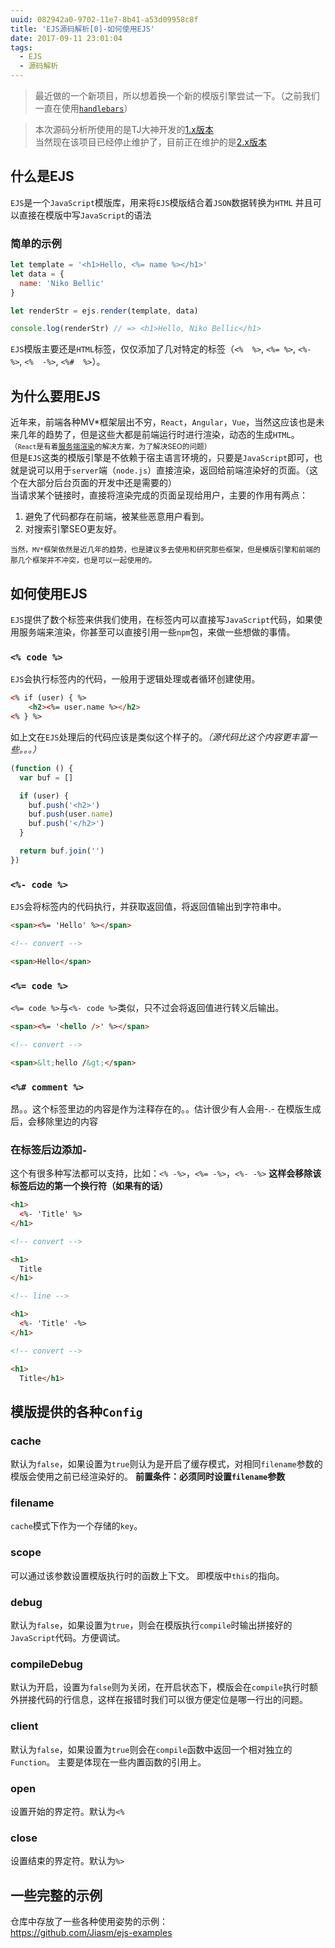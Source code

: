 ```yaml
---
uuid: 082942a0-9702-11e7-8b41-a53d09958c8f
title: 'EJS源码解析[0]-如何使用EJS'
date: 2017-09-11 23:01:04
tags:
  - EJS
  - 源码解析
---
```


> 最近做的一个新项目，所以想着换一个新的模版引擎尝试一下。（之前我们一直在使用[`handlebars`](http://handlebarsjs.com/)）  
<!-- more -->
> 本次源码分析所使用的是TJ大神开发的[1.x版本](https://github.com/tj/ejs)  
> 当然现在该项目已经停止维护了，目前正在维护的是[2.x版本](https://github.com/mde/ejs)


## 什么是EJS

`EJS`是一个`JavaScript`模版库，用来将`EJS`模版结合着`JSON`数据转换为`HTML`
并且可以直接在模版中写`JavaScript`的语法

### 简单的示例
```javascript
let template = '<h1>Hello, <%= name %></h1>'
let data = {
  name: 'Niko Bellic'
}

let renderStr = ejs.render(template, data)

console.log(renderStr) // => <h1>Hello, Niko Bellic</h1>
```

`EJS`模版主要还是`HTML`标签，仅仅添加了几对特定的标签（`<%  %>`, `<%= %>`, `<%-  %>`, `<%  -%>`, `<%#  %>`）。

## 为什么要用EJS

近年来，前端各种MV*框架层出不穷，`React`，`Angular`，`Vue`，当然这应该也是未来几年的趋势了，但是这些大都是前端运行时进行渲染，动态的生成`HTML`。  <small>（`React`是有着[服务端渲染](https://facebook.github.io/react/docs/react-dom-server.html)的解决方案，为了解决SEO的问题）</small>  
但是`EJS`这类的模版引擎是不依赖于宿主语言环境的，只要是`JavaScript`即可，也就是说可以用于`server`端（`node.js`）直接渲染，返回给前端渲染好的页面。（这个在大部分后台页面的开发中还是需要的）  
当请求某个链接时，直接将渲染完成的页面呈现给用户，主要的作用有两点：  
1. 避免了代码都存在前端，被某些恶意用户看到。  
2. 对搜索引擎SEO更友好。  

<small>当然，`MV*`框架依然是近几年的趋势，也是建议多去使用和研究那些框架，但是模版引擎和前端的那几个框架并不冲突，也是可以一起使用的。</small>

## 如何使用EJS

`EJS`提供了数个标签来供我们使用，在标签内可以直接写`JavaScript`代码，如果使用服务端来渲染，你甚至可以直接引用一些`npm`包，来做一些想做的事情。

### `<% code %>`

`EJS`会执行标签内的代码，一般用于逻辑处理或者循环创建使用。

```html
<% if (user) { %>
    <h2><%= user.name %></h2>
<% } %>
```

如上文在`EJS`处理后的代码应该是类似这个样子的。*（源代码比这个内容更丰富一些。。。）*

```javascript
(function () {
  var buf = []

  if (user) {
    buf.push('<h2>')
    buf.push(user.name)
    buf.push('</h2>')
  }

  return buf.join('')
})
```

### `<%- code %>`

`EJS`会将标签内的代码执行，并获取返回值，将返回值输出到字符串中。

```html
<span><%= 'Hello' %></span>

<!-- convert -->

<span>Hello</span>
```

### `<%= code %>`

`<%= code %>`与`<%- code %>`类似，只不过会将返回值进行转义后输出。

```html
<span><%= '<hello />' %></span>

<!-- convert -->

<span>&lt;hello /&gt;</span>
```

### `<%# comment %>`

昂。。这个标签里边的内容是作为注释存在的。。估计很少有人会用-.- 在模版生成后，会移除里边的内容

### 在标签后边添加`-`

这个有很多种写法都可以支持，比如：`<% -%>`，`<%= -%>`，`<%- -%>`
**这样会移除该标签后边的第一个换行符（如果有的话）**

```html
<h1>
  <%- 'Title' %>
</h1>

<!-- convert -->

<h1>
  Title
</h1>

<!-- line -->

<h1>
  <%- 'Title' -%>
</h1>

<!-- convert -->

<h1>
  Title</h1>
```

## 模版提供的各种`Config`

### cache

默认为`false`，如果设置为`true`则认为是开启了缓存模式，对相同`filename`参数的模版会使用之前已经渲染好的。
**前置条件：必须同时设置`filename`参数**

### filename

`cache`模式下作为一个存储的`key`。

### scope

可以通过该参数设置模版执行时的函数上下文。
即模版中`this`的指向。

### debug

默认为`false`，如果设置为`true`，则会在模版执行`compile`时输出拼接好的`JavaScript`代码。方便调试。

### compileDebug

默认为开启，设置为`false`则为关闭，在开启状态下，模版会在`compile`执行时额外拼接代码的行信息，这样在报错时我们可以很方便定位是哪一行出的问题。

### client

默认为`false`，如果设置为`true`则会在`compile`函数中返回一个相对独立的`Function`。
主要是体现在一些内置函数的引用上。

### open

设置开始的界定符。默认为`<%`

### close

设置结束的界定符。默认为`%>`

## 一些完整的示例

仓库中存放了一些各种使用姿势的示例：  
https://github.com/Jiasm/ejs-examples
